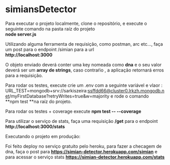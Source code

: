 # simiansDetector
Para executar o projeto localmente, clone o repositório, e execute o seguinte comando na pasta raíz do projeto <br>
<b> node server.js </b>

Utilizando alguma ferramenta de requisição, como postman, arc etc..., faça um post para o endpoint /simian para a url  <br>
<b> http://localhost:3000 </b>

O objeto enviado deverá conter uma key nomeada como **dna** e o seu valor deverá ser um **array de strings**, caso contraŕio , a aplicação retornará erros para a requisição. 


Para rodar os testes, execute crie um .env com a seguinte variável e vlaor :  <br>
URL_TEST=mongodb+srv://sarkiszeira:ssffdd66@cluster0.lrkzh.mongodb.net/myFirstDatabase?retryWrites=true&w=majority e rode o comando <br>
**npm test **na raíz do projeto. <br>



Para rodar os testes + coverage execute **npm test -- --coverage** <br> 

Para utilizar o serviço de stats, faça uma requisição **/get** para o endpoint <b> http://localhost:3000/stats </b>

Executando o projeto em produção: 

Foi feito deploy no serviço gratuito pelo heroku, para fazer a checagem de dna, faça o post para **https://simian-detector.herokuapp.com/simian** e para acessar o serviço stats **https://simian-detector.herokuapp.com/stats**


